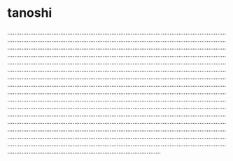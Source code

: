 # tanoshi

.......................................................................................................................................................................................................................................................................................................................................................................................................................................................................................................................................................................................................................................................................................................................................................................................................................................................................................................................................................................................................................................................................................................................................................................................................................................................................................................................................................................................................................................................................................................................................................................................................................................................................................................................................................................................................................................................................................................................................................................................................................................................................................................................................................
